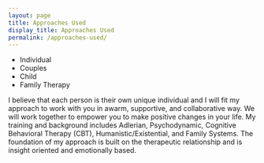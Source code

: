 ```yaml
---
layout: page
title: Approaches Used
display_title: Approaches Used
permalink: /approaches-used/
---
```

* Individual
* Couples
* Child
* Family Therapy

I believe that each person is their own unique individual and I will fit my approach to work with you in awarm, supportive, and collaborative way. We will work together to empower you to make positive changes in your life. My training and background includes Adlerian, Psychodynamic, Cognitive Behavioral Therapy (CBT), Humanistic/Existential, and Family Systems. The foundation of my approach is built on the therapeutic relationship and is insight oriented and emotionally based.
